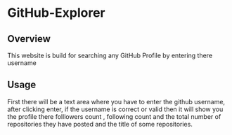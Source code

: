 # GitHub-Explorer

## Overview

This website is build for searching any GitHub Profile by entering there username

## Usage

First there will be a text area where you have to enter the github username, after clicking enter, if the username is correct or valid then it will show you the profile there folllowers count , following count and the total number of repositories they have posted and the title of some repositories.